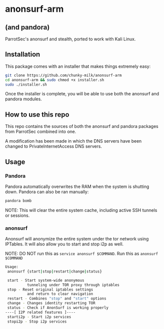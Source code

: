 # anonsurf-arm
## (and pandora)


ParrotSec's anonsurf and stealth, ported to work with Kali Linux.

## Installation
This package comes with an installer that makes things extremely easy:

```bash
git clone https://github.com/chunky-milk/anonsurf-arm
cd anonsurf-arm && sudo chmod +x installer.sh
sudo ./installer.sh
```

Once the installer is complete, you will be able to use both the anonsurf and pandora modules.

## How to use this repo

This repo contains the sources of both the anonsurf and pandora packages from ParrotSec combined into one.

A modification has been made in which the DNS servers have been changed to PrivateInternetAccess DNS servers.

## Usage
### Pandora
Pandora automatically overwrites the RAM when the system is shutting down. Pandora can also be ran manually:
```bash
pandora bomb
```

NOTE: This will clear the entire system cache, including active SSH tunnels or sessions.

### anonsurf
Anonsurf will anonymize the entire system under the tor network using IPTables. It will also allow you to start and stop i2p as well.

NOTE: DO NOT run this as ```service anonsurf $COMMAND```. Run this as ```anonsurf $COMMAND```

```bash
Usage:
 anonsurf {start|stop|restart|change|status}

 start - Start system-wide anonymous
          tunneling under TOR proxy through iptables
 stop - Reset original iptables settings
          and return to clear navigation
 restart - Combines "stop" and "start" options
 change - Changes identity restarting TOR 
 status - Check if AnonSurf is working properly
----[ I2P related features ]----
 starti2p - Start i2p services
 stopi2p - Stop i2p services
```

